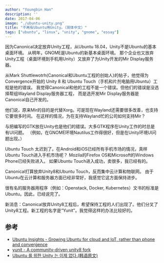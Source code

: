 ```yaml
---
author: "Youngbin Han"
description: ''
date: 2017-04-06
image: "./ubuntu-unity.png"
title: "不再有Ubuntu用Unity。（简体中文）"
tags: ["ubuntu", "linux", "unity", "gnome", "essay"]
---
```


因为Canonical决定放弃Unity工程，从Ubuntu 18.04，Unity不是Ubuntu的基本桌面环境。
从明年，GNOME是Ubuntu的新基本桌面环境。
那个企业也又放弃Unity工程（桌面环境到手机用Unity）又放弃了为Unity开发的Mir Display服务器。

从Mark Shuttlewotrh(Canonical和Ubuntu工程的创始人)的帖子，他觉得为Convergence开始的 Unity 8 和 Ubuntu Touch（手机和片剂电脑用Ubuntu）工程是他的错误。
我觉得Canonical和他的工程不是一个错误。但他们的错误是没选择帮组Wayland Display服务器工程，
而是选开发Mir Display服务器是Canonical自己开发的。

他们说，原来Mir的目的是代替Xorg。可是现在Wayland还需要很多改善，也支持它要很多时间。
在这样的情况，为在支持Wayland忙的公司如何支持Mir？

与把编写的GTK放在Unity也是他们的错误。大多GTK程序在Unity工作的时总是有UI问题。
（例如，在GNOME环境Nautilus工作得很好，但是在Unity环境UI问题出现。）

Ubuntu Touch 太迟到了。在Android和iOS已经所有手机市场的情况，真样Ubuntu Touch进入手机市场呢？
Mozila的Firefox OS和Microsoft的Windows Phone已经失败进入。
如果Ubuntu Touch进入成功，卖很多，我已经有的。

Canonical打算放弃Unity8和Ubuntu Touch，反而集中云计算和物联网。
由于Ubuntu在云计算和服务器方面已经非常好，我感觉它这方面保持进步。

很有名的服务器用程序（例如：Openstack, Docker, Kubernetes）文书的标准是Ubuntu。因此，已经说完了。

新消息：Canonical放弃Unity8工程后，希望保持工程的人们出现了。他们分叉了Unity8工程。新工程的名字是“Yunit”。我觉得这样的办法比较好的。

## 参考

- [Ubuntu Insights - Growing Ubuntu for cloud and IoT, rather than phone and convergence](https://insights.ubuntu.com/2017/04/05/growing-ubuntu-for-cloud-and-iot-rather-than-phone-and-convergence/)
- [yunit - A community-driven unity8 fork](https://yunit.io/)
- [Ubuntu 를 위한 Unity 는 이제 없다.(韩语原文)](https://sukso96100.github.io/blog/2017/04/06/no-more-unity-for-ubuntu.html)
